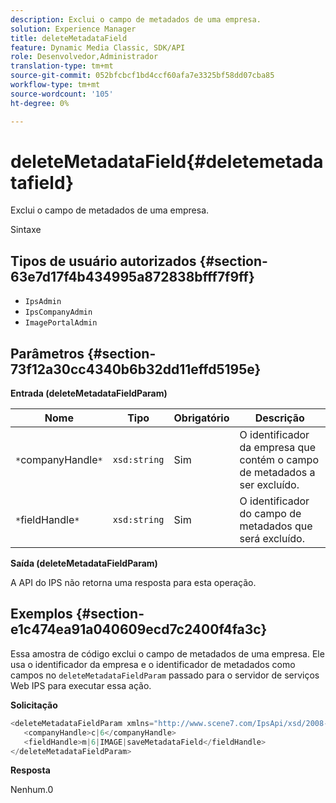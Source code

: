 ```yaml
---
description: Exclui o campo de metadados de uma empresa.
solution: Experience Manager
title: deleteMetadataField
feature: Dynamic Media Classic, SDK/API
role: Desenvolvedor,Administrador
translation-type: tm+mt
source-git-commit: 052bfcbcf1bd4ccf60afa7e3325bf58dd07cba85
workflow-type: tm+mt
source-wordcount: '105'
ht-degree: 0%

---
```



# deleteMetadataField{#deletemetadatafield}

Exclui o campo de metadados de uma empresa.

Sintaxe

## Tipos de usuário autorizados {#section-63e7d17f4b434995a872838bfff7f9ff}

* `IpsAdmin`
* `IpsCompanyAdmin`
* `ImagePortalAdmin`

## Parâmetros {#section-73f12a30cc4340b6b32dd11effd5195e}

**Entrada (deleteMetadataFieldParam)**

| Nome | Tipo | Obrigatório | Descrição |
|---|---|---|---|
| `*`companyHandle`*` | `xsd:string` | Sim | O identificador da empresa que contém o campo de metadados a ser excluído. |
| `*`fieldHandle`*` | `xsd:string` | Sim | O identificador do campo de metadados que será excluído. |

**Saída (deleteMetadataFieldParam)**

A API do IPS não retorna uma resposta para esta operação.

## Exemplos {#section-e1c474ea91a040609ecd7c2400f4fa3c}

Essa amostra de código exclui o campo de metadados de uma empresa. Ele usa o identificador da empresa e o identificador de metadados como campos no `deleteMetadataFieldParam` passado para o servidor de serviços Web IPS para executar essa ação.

**Solicitação**

```java
<deleteMetadataFieldParam xmlns="http://www.scene7.com/IpsApi/xsd/2008-01-15">
   <companyHandle>c|6</companyHandle>
   <fieldHandle>m|6|IMAGE|saveMetadataField</fieldHandle>
</deleteMetadataFieldParam>
```

**Resposta**

Nenhum.0
